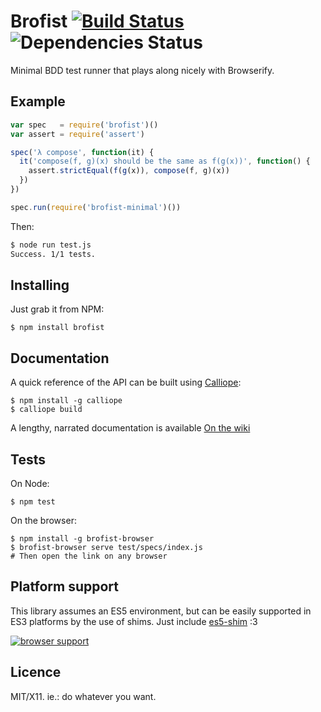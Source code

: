 # Brofist [![Build Status](https://travis-ci.org/brofistjs/brofist.png)](https://travis-ci.org/brofistjs/brofist)  ![Dependencies Status](https://david-dm.org/brofistjs/brofist.png)

Minimal BDD test runner that plays along nicely with Browserify.


## Example

```js
var spec   = require('brofist')()
var assert = require('assert')

spec('λ compose', function(it) {
  it('compose(f, g)(x) should be the same as f(g(x))', function() {
    assert.strictEqual(f(g(x)), compose(f, g)(x))
  })
})

spec.run(require('brofist-minimal')())
```

Then:

```bash
$ node run test.js
Success. 1/1 tests.
```


## Installing

Just grab it from NPM:

    $ npm install brofist


## Documentation

A quick reference of the API can be built using [Calliope][]:

    $ npm install -g calliope
    $ calliope build

A lengthy, narrated documentation is available [On the wiki][]

[Calliope]: https://github.com/killdream/calliope
[On the wiki]: https://github.com/brofistjs/brofist/wiki


## Tests

On Node:

    $ npm test
    
On the browser:

    $ npm install -g brofist-browser
    $ brofist-browser serve test/specs/index.js
    # Then open the link on any browser


## Platform support

This library assumes an ES5 environment, but can be easily supported in ES3
platforms by the use of shims. Just include [es5-shim][] :3

[![browser support](https://ci.testling.com/brofistjs/brofist.png)](http://ci.testling.com/brofistjs/brofist)

[es5-shim]: https://github.com/kriskowal/es5-shim

## Licence

MIT/X11. ie.: do whatever you want.

